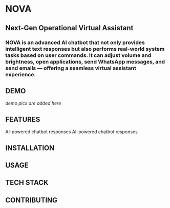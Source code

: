 # NOVA

<h2>Next-Gen Operational Virtual Assistant </h2>
<h3>NOVA is an advanced AI chatbot that not only provides intelligent text responses but also performs real-world system tasks based on user commands.
It can adjust volume and brightness, open applications, send WhatsApp messages, and send emails — offering a seamless virtual assistant experience. </h3>

<h2>DEMO</h2>
<i>demo pics are added here</i>
<h2>FEATURES</h2>
<tr>
  <td> AI-powered chatbot responses</td>
  <td> AI-powered chatbot responses</td>
</tr>
<h2>INSTALLATION</h2>

<h2>USAGE</h2>

<h2>TECH STACK</h2>

<h2>CONTRIBUTING</h2>
